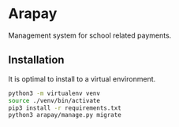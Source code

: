 
# Arapay

Management system for school related payments.

## Installation

It is optimal to install to a virtual environment.

```bash
python3 -m virtualenv venv
source ./venv/bin/activate
pip3 install -r requirements.txt
python3 arapay/manage.py migrate
```
